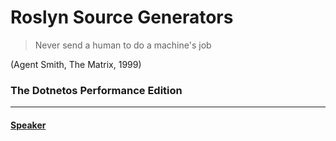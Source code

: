 # Roslyn Source Generators

> Never send a human to do a machine's job

(Agent Smith, The Matrix, 1999)

### The Dotnetos Performance Edition

---
#### [Speaker](./Speaker.md)
